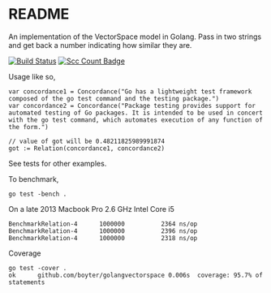 # README #

An implementation of the VectorSpace model in Golang. Pass in two strings and get back a number indicating how similar they are.

[![Build Status](https://travis-ci.org/boyter/golangvectorspace.svg?branch=master)](https://travis-ci.org/boyter/golangvectorspace)
[![Scc Count Badge](https://sloc.xyz/github/boyter/golangvectorspace/)](https://github.com/boyter/golangvectorspace/)

Usage like so,

```
var concordance1 = Concordance("Go has a lightweight test framework composed of the go test command and the testing package.")
var concordance2 = Concordance("Package testing provides support for automated testing of Go packages. It is intended to be used in concert with the go test command, which automates execution of any function of the form.")

// value of got will be 0.48211825989991874   
got := Relation(concordance1, concordance2)
```


See tests for other examples.

To benchmark,

```
go test -bench .
```

On a late 2013 Macbook Pro 2.6 GHz Intel Core i5

```
BenchmarkRelation-4   	 1000000	      2364 ns/op
BenchmarkRelation-4   	 1000000	      2396 ns/op
BenchmarkRelation-4   	 1000000	      2318 ns/op
```

Coverage

```
go test -cover .
ok  	github.com/boyter/golangvectorspace	0.006s	coverage: 95.7% of statements
```
